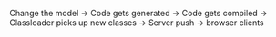Change the model -> Code gets generated -> Code gets compiled -> Classloader picks up new classes -> Server push  -> browser clients